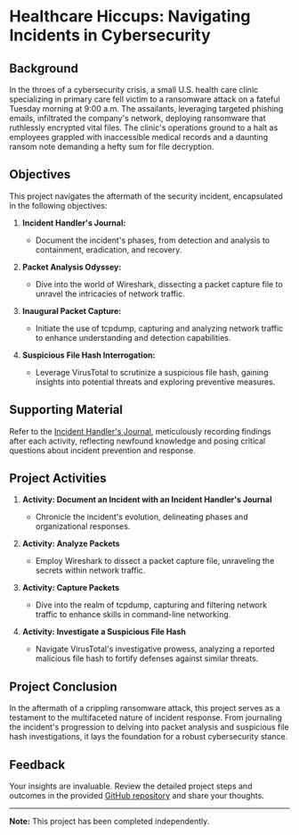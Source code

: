 # Healthcare Hiccups: Navigating Incidents in Cybersecurity

## Background

In the throes of a cybersecurity crisis, a small U.S. health care clinic specializing in primary care fell victim to a ransomware attack on a fateful Tuesday morning at 9:00 a.m. The assailants, leveraging targeted phishing emails, infiltrated the company's network, deploying ransomware that ruthlessly encrypted vital files. The clinic's operations ground to a halt as employees grappled with inaccessible medical records and a daunting ransom note demanding a hefty sum for file decryption.

## Objectives

This project navigates the aftermath of the security incident, encapsulated in the following objectives:

1. **Incident Handler's Journal:**
   - Document the incident's phases, from detection and analysis to containment, eradication, and recovery.

2. **Packet Analysis Odyssey:**
   - Dive into the world of Wireshark, dissecting a packet capture file to unravel the intricacies of network traffic.

3. **Inaugural Packet Capture:**
   - Initiate the use of tcpdump, capturing and analyzing network traffic to enhance understanding and detection capabilities.

4. **Suspicious File Hash Interrogation:**
   - Leverage VirusTotal to scrutinize a suspicious file hash, gaining insights into potential threats and exploring preventive measures.

## Supporting Material

Refer to the [Incident Handler's Journal](#), meticulously recording findings after each activity, reflecting newfound knowledge and posing critical questions about incident prevention and response.

## Project Activities

1. **Activity: Document an Incident with an Incident Handler's Journal**
   - Chronicle the incident's evolution, delineating phases and organizational responses.

2. **Activity: Analyze Packets**
   - Employ Wireshark to dissect a packet capture file, unraveling the secrets within network traffic.

3. **Activity: Capture Packets**
   - Dive into the realm of tcpdump, capturing and filtering network traffic to enhance skills in command-line networking.

4. **Activity: Investigate a Suspicious File Hash**
   - Navigate VirusTotal's investigative prowess, analyzing a reported malicious file hash to fortify defenses against similar threats.

## Project Conclusion

In the aftermath of a crippling ransomware attack, this project serves as a testament to the multifaceted nature of incident response. From journaling the incident's progression to delving into packet analysis and suspicious file hash investigations, it lays the foundation for a robust cybersecurity stance.

## Feedback

Your insights are invaluable. Review the detailed project steps and outcomes in the provided [GitHub repository](https://github.com/JustinAntunes-Cardoso/Healthcare-Incident-Journal) and share your thoughts.

---

**Note:** This project has been completed independently.
